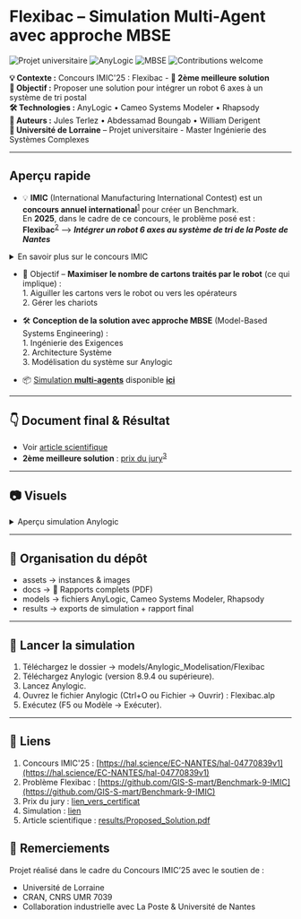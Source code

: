 # Flexibac – Simulation Multi-Agent avec approche MBSE

![Projet universitaire](https://img.shields.io/badge/Université%20de%20Lorraine-Project-lightgrey?logo=googlescholar)
![AnyLogic](https://img.shields.io/badge/Simulation-AnyLogic-blue.svg)
![MBSE](https://img.shields.io/badge/Approach-MBSE-orange.svg)
![Contributions welcome](https://img.shields.io/badge/Contributions-welcome-brightgreen.svg)

**💡 Contexte :** Concours IMIC'25 : Flexibac - **🥈 2ème meilleure solution**       
**🎯 Objectif :** Proposer une solution pour intégrer un robot 6 axes à un système de tri postal  
**🛠 Technologies :** AnyLogic • Cameo Systems Modeler • Rhapsody   
**👥 Auteurs :** Jules Terlez • Abdessamad Boungab • William Derigent  
**🏫 Université de Lorraine** – Projet universitaire - Master Ingénierie des Systèmes Complexes  

---

## Aperçu rapide

- 💡 **IMIC** (International Manufacturing International Contest) est un **concours annuel international**<sup>[1](https://hal.science/EC-NANTES/hal-04770839v1)</sup> pour créer un Benchmark.  
  En **2025**, dans le cadre de ce concours, le problème posé est : **Flexibac**<sup>[2](https://github.com/GIS-S-mart/Benchmark-9-IMIC)</sup> --> **_Intégrer un robot 6 axes au système de tri de la Poste de Nantes_**
<details>
  <summary>En savoir plus sur le concours IMIC</summary>

  > Chaque année, un problème de production intelligente est posé à plusieurs universités participantes dans le monde.  
  > 1. Les universités participantes **proposent** chacune une **solution**.  
  > 2. Ces solutions forment ainsi un **Benchmark** pour le problème posé.  
  > 3. La **meilleure solution** est retenue comme **référence** pour ce problème.  
  > 4. Un **article scientifique** présentant cette solution est publié.
---
<p align="center">
    <img src="assets/images/Topology.png" width="600"><br>
    <em>Schéma du système de tri pour le problème Flexibac</em>
  </p>
</details>

- 🎯 Objectif – **Maximiser le nombre de cartons traités par le robot** (ce qui implique) :  
      1. Aiguiller les cartons vers le robot ou vers les opérateurs  
      2. Gérer les chariots
    
- 🛠 **Conception de la solution avec approche MBSE** (Model-Based Systems Engineering) :  
      1. Ingénierie des Exigences  
      2. Architecture Système  
      3. Modélisation du système sur Anylogic
    
- 📦 <ins>Simulation **multi-agents**</ins> disponible **[ici](lien)**

---

## 👇 Document final & Résultat
- Voir [article scientifique](results/Proposed_Solution.pdf)
- **2ème meilleure solution** : <ins>prix du jury</ins><sup>[3](lien_vers_certificat)</sup>

---

## 📷 Visuels 

<details>
  <summary>Aperçu simulation Anylogic</summary>
<p align="center">
    <img src="assets/images/Anylogic_screenshot.png" width="800"><br>
    <em>Aperçu simulation Anylogic</em>
  </p>
</details>

---

## 📂 Organisation du dépôt

- assets → instances & images  
- docs → 📄 Rapports complets (PDF)  
- models → fichiers AnyLogic, Cameo Systems Modeler, Rhapsody
- results → exports de simulation + rapport final

---

## 🚀 Lancer la simulation

1. Téléchargez le dossier -> models/Anylogic_Modelisation/Flexibac
2. Téléchargez Anylogic (version 8.9.4 ou supérieure).
3. Lancez Anylogic.
4. Ouvrez le fichier Anylogic (Ctrl+O ou Fichier -> Ouvrir) : Flexibac.alp
5. Exécutez (F5 ou Modèle -> Exécuter).

---

## 🔗 Liens
1. Concours IMIC'25 : [https://hal.science/EC-NANTES/hal-04770839v1](https://hal.science/EC-NANTES/hal-04770839v1)  
2. Problème Flexibac : [https://github.com/GIS-S-mart/Benchmark-9-IMIC](https://github.com/GIS-S-mart/Benchmark-9-IMIC)
3. Prix du jury : [lien_vers_certificat](lien_vers_certificat)
4. Simulation : [lien](lien)
5. Article scientifique : [results/Proposed_Solution.pdf](results/Proposed_Solution.pdf)

## 🙌 Remerciements

Projet réalisé dans le cadre du Concours IMIC’25 avec le soutien de :
- Université de Lorraine
- CRAN, CNRS UMR 7039
- Collaboration industrielle avec La Poste & Université de Nantes
